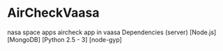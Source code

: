 # AirCheckVaasa
nasa space apps aircheck app in vaasa
Dependencies (server)
[Node.js]
[MongoDB]
[Python 2.5 - 3]
[node-gyp]